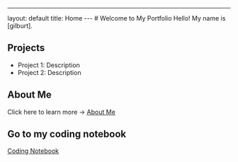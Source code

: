 ---
layout: default
title: Home
--- # Welcome to My Portfolio Hello! My name is [gilburt].
## Projects
- Project 1: Description
- Project 2: Description
## About Me
Click here to learn more → [About Me](about.md)
## Go to my coding notebook
[Coding Notebook](notebook.md)
